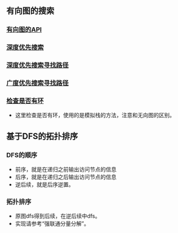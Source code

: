 ## 有向图的搜索

### [有向图的API](DiGraph.cpp)

### [深度优先搜索](DirectedDFS.cpp)

### [深度优先搜索寻找路径](DepthFirstDirectedPaths.cpp)

### [广度优先搜索寻找路径](BreadthFirstDirectedPaths.cpp)

### [检查是否有环](DirectedCycle.cpp)

- 这里检查是否有环，使用的是模拟栈的方法，注意和无向图的区别。




## 基于DFS的拓扑排序

### DFS的顺序
  
  - 前序，就是在递归之前输出访问节点的信息
  - 后序，就是在递归之后输出访问节点的信息
  - 逆后续，就是后序逆置。

### 拓扑排序

  - 原图dfs得到后续，在逆后续中dfs。
  - 实现请参考“强联通分量分解”。

